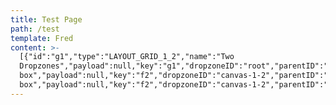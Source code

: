 ```yaml
---
title: Test Page
path: /test
template: Fred
content: >-
  [{"id":"g1","type":"LAYOUT_GRID_1_2","name":"Two
  Dropzones","payload":null,"key":"g1","dropzoneID":"root","parentID":"root","showBasicContent":false,"initialElements":[{"id":"f2","type":"EMAIL","name":"Email
  box","payload":null,"key":"f2","dropzoneID":"canvas-1-2","parentID":"g1","showBasicContent":false,"initialElements":[]},{"id":"f1","type":"TEXTBOX","name":"Input","payload":null,"key":"f1","dropzoneID":"canvas-1-1","parentID":"g1","showBasicContent":false,"initialElements":[]},{"id":"f1","type":"TEXTBOX","name":"Input","payload":null,"key":"f1","dropzoneID":"canvas-1-1","parentID":"g1","showBasicContent":false,"initialElements":[]}],"fields":[{"id":"f2","type":"EMAIL","name":"Email
  box","payload":null,"key":"f2","dropzoneID":"canvas-1-2","parentID":"g1","showBasicContent":false,"initialElements":[]},{"id":"f1","type":"TEXTBOX","name":"Input","payload":null,"key":"f1","dropzoneID":"canvas-1-1","parentID":"g1","showBasicContent":false,"initialElements":[]},{"id":"f1","type":"TEXTBOX","name":"Input","payload":null,"key":"f1","dropzoneID":"canvas-1-1","parentID":"g1","showBasicContent":false,"initialElements":[]}]}]
---
```


